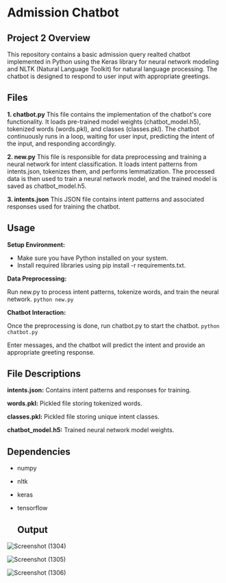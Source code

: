 # Admission Chatbot

## Project 2 Overview

This repository contains a basic admission query realted chatbot implemented in Python using the Keras library for neural network modeling and NLTK (Natural Language Toolkit) for natural language processing. The chatbot is 
designed to respond to user input with appropriate greetings.

## Files

**1. chatbot.py**
This file contains the implementation of the chatbot's core functionality.
It loads pre-trained model weights (chatbot_model.h5), tokenized words (words.pkl), and classes (classes.pkl).
The chatbot continuously runs in a loop, waiting for user input, predicting the intent of the input, and responding accordingly.

**2. new.py**
This file is responsible for data preprocessing and training a neural network for intent classification.
It loads intent patterns from intents.json, tokenizes them, and performs lemmatization.
The processed data is then used to train a neural network model, and the trained model is saved as chatbot_model.h5.

**3. intents.json**
This JSON file contains intent patterns and associated responses used for training the chatbot.

## Usage

**Setup Environment:**

* Make sure you have Python installed on your system.
* Install required libraries using pip install -r requirements.txt.

**Data Preprocessing:**

Run new.py to process intent patterns, tokenize words, and train the neural network.
`python new.py`

**Chatbot Interaction:**

Once the preprocessing is done, run chatbot.py to start the chatbot.
`python chatbot.py`

Enter messages, and the chatbot will predict the intent and provide an appropriate greeting response.

## File Descriptions

**intents.json:** Contains intent patterns and responses for training.

**words.pkl:** Pickled file storing tokenized words.

**classes.pkl:** Pickled file storing unique intent classes.

**chatbot_model.h5:** Trained neural network model weights.

## Dependencies

* numpy
* nltk
* keras
* tensorflow

  ## Output

![Screenshot (1304)](https://github.com/Shreyg-27/Admission_Chatbot/assets/98229024/8ab62a29-563d-4b9c-b6c3-6e50de6f6421)

![Screenshot (1305)](https://github.com/Shreyg-27/Admission_Chatbot/assets/98229024/ae75c4b6-2dd8-4eab-8cee-3174a2d7c3ed)

![Screenshot (1306)](https://github.com/Shreyg-27/Admission_Chatbot/assets/98229024/3384e336-579a-4916-aa01-42e0c9fd5151)





